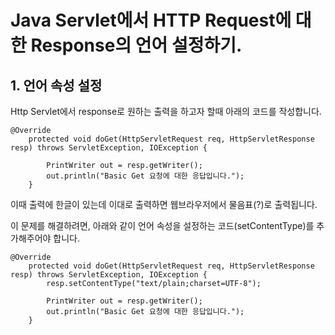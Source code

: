 # Java Servlet에서 HTTP Request에 대한 Response의 언어 설정하기.

## 1. 언어 속성 설정
Http Servlet에서 response로 원하는 출력을 하고자 할때 아래의 코드를 작성합니다.  
```
@Override
	protected void doGet(HttpServletRequest req, HttpServletResponse resp) throws ServletException, IOException {
		
		PrintWriter out = resp.getWriter();
		out.println("Basic Get 요청에 대한 응답입니다.");
	}
```

이때 출력에 한글이 있는데 이대로 출력하면 웹브라우저에서 물음표(?)로 출력됩니다.  

이 문제를 해결하려면, 아래와 같이 언어 속성을 설정하는 코드(setContentType)를 추가해주어야 합니다.  
```
@Override
	protected void doGet(HttpServletRequest req, HttpServletResponse resp) throws ServletException, IOException {
		resp.setContentType("text/plain;charset=UTF-8");
		
		PrintWriter out = resp.getWriter();
		out.println("Basic Get 요청에 대한 응답입니다.");
	}
```
